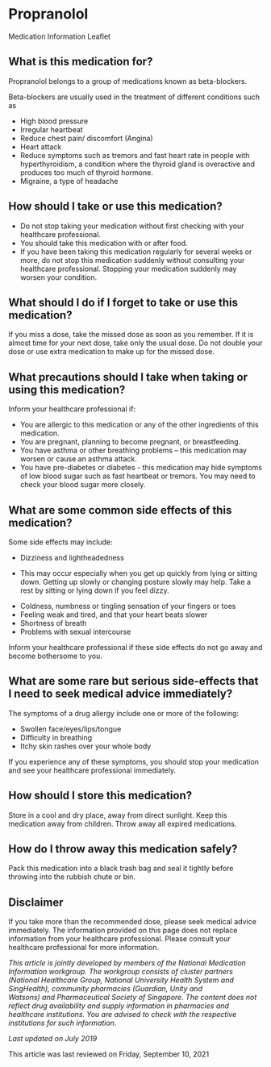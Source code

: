 # Propranolol

Medication Information Leaflet

What is this medication for?
----------------------------

Propranolol belongs to a group of medications known as beta-blockers.

Beta-blockers are usually used in the treatment of different conditions such as

* High blood pressure
* Irregular heartbeat
* Reduce chest pain/ discomfort (Angina)
* Heart attack
* Reduce symptoms such as tremors and fast heart rate in people with hyperthyroidism, a condition where the thyroid gland is overactive and produces too much of thyroid hormone.
* Migraine, a type of headache

How should I take or use this medication?
-----------------------------------------

* Do not stop taking your medication without first checking with your healthcare professional.
* You should take this medication with or after food.
* If you have been taking this medication regularly for several weeks or more, do not stop this medication suddenly without consulting your healthcare professional. Stopping your medication suddenly may worsen your condition.

What should I do if I forget to take or use this medication?
------------------------------------------------------------

If you miss a dose, take the missed dose as soon as you remember. If it is almost time for your next dose, take only the usual dose. Do not double your dose or use extra medication to make up for the missed dose.

What precautions should I take when taking or using this medication?
--------------------------------------------------------------------

Inform your healthcare professional if:

* You are allergic to this medication or any of the other ingredients of this medication.
* You are pregnant, planning to become pregnant, or breastfeeding.
* You have asthma or other breathing problems – this medication may worsen or cause an asthma attack.
* You have pre-diabetes or diabetes - this medication may hide symptoms of low blood sugar such as fast heartbeat or tremors. You may need to check your blood sugar more closely.

What are some common side effects of this medication?
-----------------------------------------------------

Some side effects may include:

* Dizziness and lightheadedness

+ This may occur especially when you get up quickly from lying or sitting down. Getting up slowly or changing posture slowly may help. Take a rest by sitting or lying down if you feel dizzy.

* Coldness, numbness or tingling sensation of your fingers or toes
* Feeling weak and tired, and that your heart beats slower
* Shortness of breath
* Problems with sexual intercourse

Inform your healthcare professional if these side effects do not go away and become bothersome to you.

What are some rare but serious side-effects that I need to seek medical advice immediately?
-------------------------------------------------------------------------------------------

The symptoms of a drug allergy include one or more of the following:

* Swollen face/eyes/lips/tongue
* Difficulty in breathing
* Itchy skin rashes over your whole body

If you experience any of these symptoms, you should stop your medication and see your healthcare professional immediately.

How should I store this medication?
-----------------------------------

Store in a cool and dry place, away from direct sunlight. Keep this medication away from children. Throw away all expired medications.

How do I throw away this medication safely?
-------------------------------------------

Pack this medication into a black trash bag and seal it tightly before throwing into the rubbish chute or bin.

Disclaimer
----------

If you take more than the recommended dose, please seek medical advice immediately. The information provided on this page does not replace information from your healthcare professional. Please consult your healthcare professional for more information.

*This article is jointly developed by members of the National Medication Information workgroup. The workgroup consists of cluster partners (National Healthcare Group, National University Health System and SingHealth), community pharmacies (Guardian, Unity and Watsons) and Pharmaceutical Society of Singapore. The content does not reflect drug availability and supply information in pharmacies and healthcare institutions. You are advised to check with the respective institutions for such information.*

*Last updated on July 2019*

This article was last reviewed on
Friday, September 10, 2021